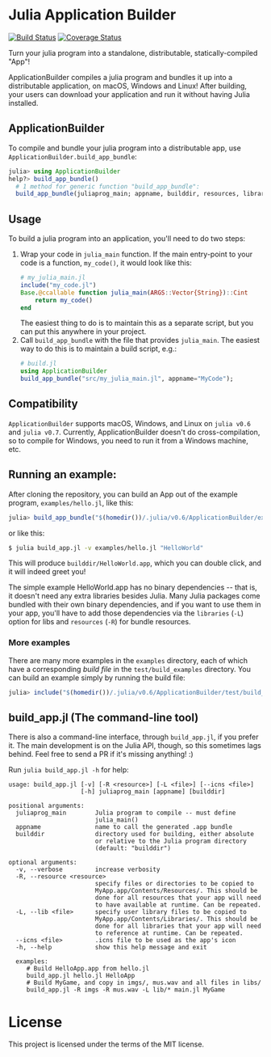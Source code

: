 # Julia Application Builder
[![Build Status](https://travis-ci.org/NHDaly/ApplicationBuilder.jl.svg?branch=master)](https://travis-ci.org/NHDaly/ApplicationBuilder.jl) [![Coverage Status](https://coveralls.io/repos/github/NHDaly/ApplicationBuilder.jl/badge.svg?branch=master)](https://coveralls.io/github/NHDaly/ApplicationBuilder.jl?branch=master)

Turn your julia program into a standalone, distributable, statically-compiled "App"!

ApplicationBuilder compiles a julia program and bundles it up into a distributable application, on macOS, Windows and Linux! After building, your users can download
your application and run it without having Julia installed.

## ApplicationBuilder

To compile and bundle your julia program into a distributable app, use `ApplicationBuilder.build_app_bundle`:
```julia
julia> using ApplicationBuilder
help?> build_app_bundle()
  # 1 method for generic function "build_app_bundle":
  build_app_bundle(juliaprog_main; appname, builddir, resources, libraries, verbose, bundle_identifier, app_version, icns_file, certificate, entitlements_file, snoopfile, autosnoop, commandline_app) in ApplicationBuilder at /Users/daly/.julia/v0.6/ApplicationBuilder/src/ApplicationBuilder.jl:47
```

## Usage
To build a julia program into an application, you'll need to do two steps:

1. Wrap your code in `julia_main` function. If the main entry-point to your code is a function, `my_code()`, it would look like this:
    ```julia
    # my_julia_main.jl
    include("my_code.jl")
    Base.@ccallable function julia_main(ARGS::Vector{String})::Cint
        return my_code()
    end
    ```
    The easiest thing to do is to maintain this as a separate script, but you can put this anywhere in your project.
1. Call `build_app_bundle` with the file that provides `julia_main`. The easiest way to do this is to maintain a build script, e.g.:
    ```julia
    # build.jl
    using ApplicationBuilder
    build_app_bundle("src/my_julia_main.jl", appname="MyCode");
    ```

## Compatibility

`ApplicationBuilder` supports macOS, Windows, and Linux on `julia v0.6` and `julia v0.7`.
Currently, ApplicationBuilder doesn't do cross-compilation, so to compile for Windows, you need to run it from a Windows machine, etc.

## Running an example:
After cloning the repository, you can build an App out of the example program, `examples/hello.jl`, like this:

```julia
julia> build_app_bundle("$(homedir())/.julia/v0.6/ApplicationBuilder/examples/hello.jl", appname="HelloWorld", verbose=true);
```

or like this:

```bash
$ julia build_app.jl -v examples/hello.jl "HelloWorld"
```

This will produce `builddir/HelloWorld.app`, which you can double click, and it will indeed greet you!

The simple example HelloWorld.app has no binary dependencies -- that is, it
doesn't need any extra libraries besides Julia. Many Julia packages come bundled
with their own binary dependencies, and if you want to use them in your app,
you'll have to add those dependencies via the `libraries` (`-L`) option for libs
and `resources` (`-R`) for bundle resources.

### More examples
There are many more examples in the `examples` directory, each of which have a corresponding _build file_ in the `test/build_examples` directory. You can build an example simply by running the build file:
```julia
julia> include("$(homedir())/.julia/v0.6/ApplicationBuilder/test/build_examples/commandline_hello.jl")
```

## build_app.jl (The command-line tool)

There is also a command-line interface, through `build_app.jl`, if you prefer it. The main development is on the Julia API, though, so this sometimes lags behind. Feel free to send a PR if it's missing anything! :)

Run `julia build_app.jl -h` for help:
```
usage: build_app.jl [-v] [-R <resource>] [-L <file>] [--icns <file>]
                    [-h] juliaprog_main [appname] [builddir]

positional arguments:
  juliaprog_main        Julia program to compile -- must define
                        julia_main()
  appname               name to call the generated .app bundle
  builddir              directory used for building, either absolute
                        or relative to the Julia program directory
                        (default: "builddir")

optional arguments:
  -v, --verbose         increase verbosity
  -R, --resource <resource>
                        specify files or directories to be copied to
                        MyApp.app/Contents/Resources/. This should be
                        done for all resources that your app will need
                        to have available at runtime. Can be repeated.
  -L, --lib <file>      specify user library files to be copied to
                        MyApp.app/Contents/Libraries/. This should be
                        done for all libraries that your app will need
                        to reference at runtime. Can be repeated.
  --icns <file>         .icns file to be used as the app's icon
  -h, --help            show this help message and exit

  examples:
     # Build HelloApp.app from hello.jl
     build_app.jl hello.jl HelloApp
     # Build MyGame, and copy in imgs/, mus.wav and all files in libs/
     build_app.jl -R imgs -R mus.wav -L lib/* main.jl MyGame
 ```

# License
This project is licensed under the terms of the MIT license.
